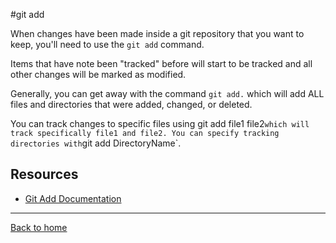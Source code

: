 #git add

When changes have been made inside a git repository that you want to keep, you'll need to use the `git add` command.

Items that have note been "tracked" before will start to be tracked and all other changes will be marked as modified.

Generally, you can get away with the command `git add.` which will add ALL files and directories that were added, changed, or deleted.

You can track changes to specific files using  git add file1 file2` which will track specifically file1 and file2.
You can specify tracking directories with `git add DirectoryName`.

## Resources

- [Git Add Documentation](https://git-scm.com/docs/git-add)

---

[Back to home](../README.md)
